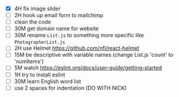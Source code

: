 - [x] 4H fix image slider
- [ ] 2H hook up email form to mailchimp
- [ ] clean the code
- [ ] 30M get domain name for website
- [ ] 30M rename `List.js` to something more specific like `PhotographerList.js`
- [ ] 2H use Helmet https://github.com/nfl/react-helmet
- [ ] 15M be descriptive with variable names (change List.js 'count' to 'numItems')
- [ ] 5M watch https://eslint.org/docs/user-guide/getting-started
- [ ] 1H try to install eslint
- [ ] 30M learn English word list
- [ ] use 2 spaces for indentation (DO WITH NICK)